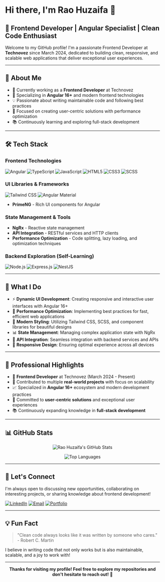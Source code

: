 # Hi there, I'm Rao Huzaifa 👋

## 🚀 Frontend Developer | Angular Specialist | Clean Code Enthusiast

Welcome to my GitHub profile! I'm a passionate Frontend Developer at **Technovez** since March 2024, dedicated to building clean, responsive, and scalable web applications that deliver exceptional user experiences.

---

## 💼 About Me

- 🔭 Currently working as a **Frontend Developer** at Technovez
- 🌱 Specializing in **Angular 16+** and modern frontend technologies
- 💡 Passionate about writing maintainable code and following best practices
- 🎯 Focused on creating user-centric solutions with performance optimization
- 📚 Continuously learning and exploring full-stack development

---

## 🛠️ Tech Stack

### **Frontend Technologies**
![Angular](https://img.shields.io/badge/Angular-DD0031?style=for-the-badge&logo=angular&logoColor=white)
![TypeScript](https://img.shields.io/badge/TypeScript-007ACC?style=for-the-badge&logo=typescript&logoColor=white)
![JavaScript](https://img.shields.io/badge/JavaScript-F7DF1E?style=for-the-badge&logo=javascript&logoColor=black)
![HTML5](https://img.shields.io/badge/HTML5-E34F26?style=for-the-badge&logo=html5&logoColor=white)
![CSS3](https://img.shields.io/badge/CSS3-1572B6?style=for-the-badge&logo=css3&logoColor=white)
![SCSS](https://img.shields.io/badge/SCSS-CC6699?style=for-the-badge&logo=sass&logoColor=white)

### **UI Libraries & Frameworks**
![Tailwind CSS](https://img.shields.io/badge/Tailwind_CSS-38B2AC?style=for-the-badge&logo=tailwind-css&logoColor=white)
![Angular Material](https://img.shields.io/badge/Angular_Material-009688?style=for-the-badge&logo=angular&logoColor=white)
- **PrimeNG** - Rich UI components for Angular

### **State Management & Tools**
- **NgRx** - Reactive state management
- **API Integration** - RESTful services and HTTP clients
- **Performance Optimization** - Code splitting, lazy loading, and optimization techniques

### **Backend Exploration** (Self-Learning)
![Node.js](https://img.shields.io/badge/Node.js-43853D?style=for-the-badge&logo=node.js&logoColor=white)
![Express.js](https://img.shields.io/badge/Express.js-404D59?style=for-the-badge)
![NestJS](https://img.shields.io/badge/NestJS-E0234E?style=for-the-badge&logo=nestjs&logoColor=white)

---

## 🎯 What I Do

- ⚡ **Dynamic UI Development**: Creating responsive and interactive user interfaces with Angular 16+
- 🔧 **Performance Optimization**: Implementing best practices for fast, efficient web applications
- 🎨 **Modern Styling**: Utilizing Tailwind CSS, SCSS, and component libraries for beautiful designs
- 📊 **State Management**: Managing complex application state with NgRx
- 🔌 **API Integration**: Seamless integration with backend services and APIs
- 📱 **Responsive Design**: Ensuring optimal experience across all devices

---

## 🌟 Professional Highlights

- 💼 **Frontend Developer** at Technovez (March 2024 - Present)
- 🚀 Contributed to multiple **real-world projects** with focus on scalability
- 📈 Specialized in **Angular 16+** ecosystem and modern development practices
- 🎯 Committed to **user-centric solutions** and exceptional user experiences
- 📚 Continuously expanding knowledge in **full-stack development**

---

## 📊 GitHub Stats

<div align="center">
  
![Rao Huzaifa's GitHub Stats](https://github-readme-stats.vercel.app/api?username=RaoHuzaifa232&show_icons=true&theme=radical&hide_border=true)

![Top Languages](https://github-readme-stats.vercel.app/api/top-langs/?username=RaoHuzaifa232&layout=compact&theme=radical&hide_border=true)

</div>

---

## 🤝 Let's Connect

I'm always open to discussing new opportunities, collaborating on interesting projects, or sharing knowledge about frontend development!

[![LinkedIn](https://img.shields.io/badge/LinkedIn-0077B5?style=for-the-badge&logo=linkedin&logoColor=white)](https://linkedin.com/in/your-profile)
[![Email](https://img.shields.io/badge/Email-D14836?style=for-the-badge&logo=gmail&logoColor=white)](mailto:your.email@example.com)
[![Portfolio](https://img.shields.io/badge/Portfolio-000000?style=for-the-badge&logo=About.me&logoColor=white)](https://your-portfolio.com)

---

## 💡 Fun Fact

> "Clean code always looks like it was written by someone who cares." - Robert C. Martin

I believe in writing code that not only works but is also maintainable, scalable, and a joy to work with! 

---

<div align="center">
  
**Thanks for visiting my profile! Feel free to explore my repositories and don't hesitate to reach out!** 🚀

</div>

